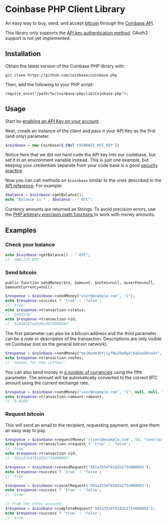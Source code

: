 # Coinbase PHP Client Library

An easy way to buy, send, and accept [bitcoin](http://en.wikipedia.org/wiki/Bitcoin) through the [Coinbase API](https://coinbase.com/docs/api/overview).

This library only supports the [API key authentication method](https://coinbase.com/docs/api/overview). OAuth2 support is not yet implemented.

## Installation

Obtain the latest version of the Coinbase PHP library with:

    git clone https://github.com/coinbase/coinbase-php

Then, add the following to your PHP script:

    require_once("/path/to/coinbase-php/lib/Coinbase.php");

## Usage

Start by [enabling an API Key on your account](https://coinbase.com/account/integrations).

Next, create an instance of the client and pass it your API Key as the first (and only) parameter.

```php
$coinbase = new Coinbase($_ENV['COINBASE_API_KEY'])
```

Notice here that we did not hard code the API key into our codebase, but set it in an environment variable instead.  This is just one example, but keeping your credentials separate from your code base is a good [security practice](https://coinbase.com/docs/api/overview#security).

Now you can call methods on `$coinbase` similar to the ones described in the [API reference](https://coinbase.com/api/doc).  For example:

```php
$balance = $coinbase->getBalance();
echo "Balance is " . $balance . " BTC";
```
  
Currency amounts are returned as Strings. To avoid precision errors, use the [PHP arbitrary precision math functions ](http://www.php.net/manual/en/ref.bc.php) to work with money amounts.

## Examples

### Check your balance

```php
echo $coinbase->getBalance() . " BTC";
// '200.123 BTC'
```

### Send bitcoin

`public function sendMoney($to, $amount, $notes=null, $userFee=null, $amountCurrency=null)`

```php
$response = $coinbase->sendMoney("user@example.com", "2");
echo $response->success ? 'true' : 'false';
// 'true'
echo $response->transaction->status;
// 'pending'
echo $response->transaction->id;
// '518d8567ed3ddcd4fd000034'
```

The first parameter can also be a bitcoin address and the third parameter can be a note or description of the transaction.  Descriptions are only visible on Coinbase (not on the general bitcoin network).

```php
$response = $coinbase->sendMoney("mpJKwdmJKYjiyfNo26eRp4j6qGwuUUnw9x", "0.1", "thanks for the coffee!");
echo $response->transaction->notes;
// 'thanks for the coffee!'
```

You can also send money in [a number of currencies](https://github.com/coinbase/coinbase-ruby/blob/master/supported_currencies.json) using the fifth parameter.  The amount will be automatically converted to the correct BTC amount using the current exchange rate.

```php
$response = $coinbase->sendMoney("user@example.com", "2", null, null, "CAD");
echo $response->transaction->amount->amount;
// '0.0169'
```

### Request bitcoin

This will send an email to the recipient, requesting payment, and give them an easy way to pay.

```php
$response = $coinbase->requestMoney('client@example.com', 50, "contractor hours in January (website redesign for 50 BTC)");
echo $response->transaction->request ? 'true' : 'false';
// 'true'
echo $response->transaction->id;
// '501a3554f8182b2754000003'

$response = $coinbase->resendRequest('501a3554f8182b2754000003');
echo $response->success ? 'true' : 'false';
// 'true'

$response = $coinbase->cancelRequest('501a3554f8182b2754000003');
echo $response->success ? 'true' : 'false';
// 'true'

// From the other account:
$response = $coinbase->completeRequest('501a3554f8182b2754000003');
echo $response->success ? 'true' : 'false';
// 'true'
```
